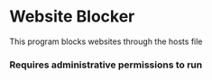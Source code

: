 <h1>Website Blocker</h1>
This program blocks websites through the hosts file
<h3>Requires administrative permissions to run</h3>